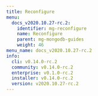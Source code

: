 ```yaml
---
title: Reconfigure
menu:
  docs_v2020.10.27-rc.2:
    identifier: mg-reconfigure
    name: Reconfigure
    parent: mg-mongodb-guides
    weight: 46
menu_name: docs_v2020.10.27-rc.2
info:
  cli: v0.14.0-rc.2
  community: v0.14.0-rc.2
  enterprise: v0.1.0-rc.2
  installer: v0.14.0-rc.2
  version: v2020.10.27-rc.2
---
```


